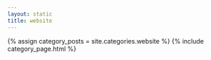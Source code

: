 ```yaml
---
layout: static
title: website
---
```


{% assign category_posts = site.categories.website %}
{% include category_page.html %}

